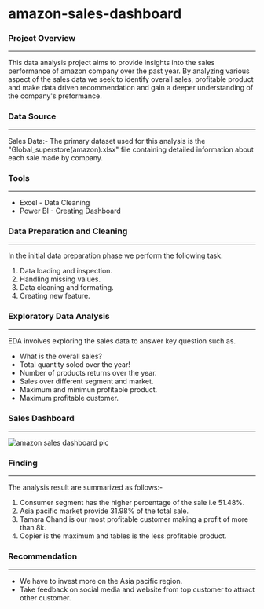 # amazon-sales-dashboard

### Project Overview
---

This data analysis project aims to provide insights into the sales performance of amazon company over the past year. By analyzing various aspect of the sales data we seek to identify overall sales, profitable product and make data driven recommendation and gain a deeper understanding of the company's preformance.

### Data Source
---

Sales Data:- The primary dataset used for this analysis is the "Global_superstore(amazon).xlsx" file containing detailed information about each sale made by company.

### Tools
---

- Excel - Data Cleaning
- Power BI - Creating Dashboard

### Data Preparation and Cleaning
---

In the initial data preparation phase we perform the following task.
1. Data loading and inspection.
2. Handling missing values.
3. Data cleaning and formating.
4. Creating new feature.

### Exploratory Data Analysis
---

EDA involves exploring the sales data to answer key question such as.
- What is the overall sales?
- Total quantity soled over the year!
- Number of products returns over the year.
- Sales over different segment and market.
- Maximum and minimun profitable product.
- Maximum profitable customer.

### Sales Dashboard
---
![amazon sales dashboard pic](https://github.com/user-attachments/assets/fb48e331-1fab-4309-ab0e-112a29cdc20d)


### Finding
---
The analysis result are summarized as follows:-
1. Consumer segment has the higher percentage of the sale i.e 51.48%.
2. Asia pacific market provide 31.98% of the total sale.
3. Tamara Chand is our most profitable customer making a profit of more than 8k.
4. Copier is the maximum and tables is the less profitable product.

### Recommendation
---

- We have to invest more on the Asia pacific region.
- Take feedback on social media and website from top customer to attract other customer.
  



   
